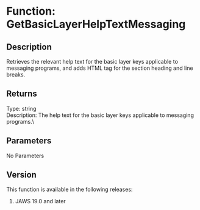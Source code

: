 # Function: GetBasicLayerHelpTextMessaging

## Description

Retrieves the relevant help text for the basic layer keys applicable to
messaging programs, and adds HTML tag for the section heading and line
breaks.

## Returns

Type: string\
Description: The help text for the basic layer keys applicable to
messaging programs.\

## Parameters

No Parameters

## Version

This function is available in the following releases:

1.  JAWS 19.0 and later
